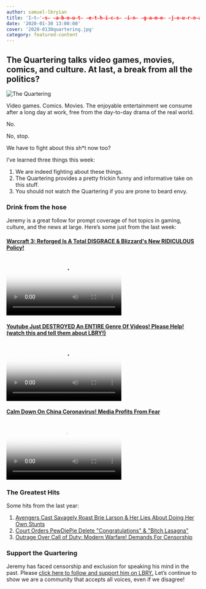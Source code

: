 ```yaml
---
author: samuel-lbryian
title: 'I̶t̶'̶s̶ ̶a̶b̶o̶u̶t̶ ̶e̶t̶h̶i̶c̶s̶ ̶i̶n̶ ̶g̶a̶m̶e̶ ̶j̶o̶u̶r̶n̶a̶l̶i̶s̶m̶  Aw who knows just watch The Quartering'
date: '2020-01-30 13:00:00'
cover: '2020-0130quartering.jpg'
category: featured-content
---
```


## The Quartering talks video games, movies, comics, and culture. At last, a break from all the politics?

![The Quartering](https://spee.ch/@lbrynews:0/quartering.jpeg)

Video games. Comics. Movies. The enjoyable entertainment we consume after a long day at work, free from the day-to-day drama of the real world.

No.

No, stop.

We have to fight about this sh*t now too?

I’ve learned three things this week:

1. We are indeed fighting about these things.
2. The Quartering provides a pretty frickin funny and informative take on this stuff.
3. You should not watch the Quartering if you are prone to beard envy.

### Drink from the hose

Jeremy is a great follow for prompt coverage of hot topics in gaming, culture, and the news at large. Here’s some just from the last week:

#### [Warcraft 3: Reforged Is A Total DISGRACE & Blizzard's New RIDICULOUS Policy!](https://open.lbry.com/@TheQuartering:1/warcraft-3-reforged-is-a-total-disgrace:2)

<video controls poster="https://thumbnails.lbry.com/w6b78tyr0nQ" src="https://player.lbry.tv/content/claims/warcraft-3-reforged-is-a-total-disgrace/29663cf285a45cad897ebfa7e4a9fe2663121e01"></video>

#### [Youtube Just DESTROYED An ENTIRE Genre Of Videos! Please Help! (watch this and tell them about LBRY!)](https://open.lbry.com/@TheQuartering:1/youtube-just-destroyed-an-entire-genre:2)

<video controls poster="https://thumbnails.lbry.com/IFhz7MyiRQA" src="https://player.lbry.tv/content/claims/youtube-just-destroyed-an-entire-genre/2450dc4320d99fbad58e2c6b4d8717e483b71a1f/stream.mp4"></video>

#### [Calm Down On China Coronavirus! Media Profits From Fear](https://open.lbry.com/@TheQuartering:1/calm-down-on-china-coronavirus-media:8)

<video controls poster="https://thumbnails.lbry.com/F9gtmIzk_-g" src="https://player.lbry.tv/content/claims/calm-down-on-china-coronavirus-media/8956d003cb5f6c262ffb6b83a2dccb1e27cd0081/stream.mp4"></video>

### The Greatest Hits

Some hits from the last year:

1. [Avengers Cast Savagely Roast Brie Larson & Her Lies About Doing Her Own Stunts](https://open.lbry.com/@TheQuartering:1/avengers-cast-savagely-roast-brie-larson:b)
2. [Court Orders PewDiePie Delete "Congratulations" & "Bitch Lasagna"](https://open.lbry.com/@TheQuartering:1/court-orders-pewdiepie-delete:d)
3. [Outrage Over Call of Duty: Modern Warfare! Demands For Censorship](https://open.lbry.com/@TheQuartering:1/outrage-over-call-of-duty-modern-warfare:d)

### Support the Quartering

Jeremy has faced censorship and exclusion for speaking his mind in the past. Please [click here to follow and support him on LBRY.](https://open.lbry.com/@TheQuartering:1) Let’s continue to show we are a community that accepts all voices, even if we disagree!
